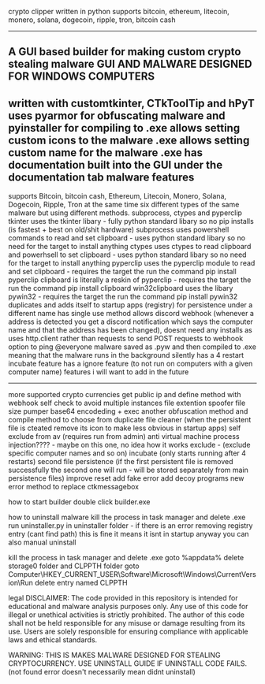 
crypto clipper written in python
supports bitcoin, ethereum, litecoin, monero, solana, dogecoin, ripple, tron, bitcoin cash

-------------------------------------------------------------------------------------------------------------------------------------------------------
A GUI based builder for making custom crypto stealing malware
GUI AND MALWARE DESIGNED FOR WINDOWS COMPUTERS
-------------------------------------------------------------------------------------------------------------------------------------------------------

written with customtkinter, CTkToolTip and hPyT
uses pyarmor for obfuscating malware and pyinstaller for compiling to .exe
allows setting custom icons to the malware .exe
allows setting custom name for the malware .exe
has documentation built into the GUI under the documentation tab
malware features
-------------------------------------------------------------------------------------------------------------------------------------------------------
supports Bitcoin, bitcoin cash, Ethereum, Litecoin, Monero, Solana, Dogecoin, Ripple, Tron at the same time
six different types of the same malware but using different methods. subprocess, ctypes and pyperclip
tkinter uses the tkinter libary - fully python standard libary so no pip installs (is fastest + best on old/shit hardware)
subprocess uses powershell commands to read and set clipboard - uses python standard libary so no need for the target to install anything
ctypes uses ctypes to read clipboard and powerhsell to set clipboard - uses python standard libary so no need for the target to install anything
pyperclip uses the pyperclip module to read and set clipboard - requires the target the run the command pip install pyperclip
clipboard is literally a reskin of pyperclip - requires the target the run the command pip install clipboard
win32clipboard uses the libary pywin32 - requires the target the run the command pip install pywin32
duplicates and adds itself to startup apps (registry) for persistence under a different name
has single use method
allows discord webhook (whenever a address is detected you get a discord notification which says the computer name and that the address has been changed), doesnt need any installs as uses http.client rather than requests to send POST requests to webhook
option to ping @everyone
malware saved as .pyw and then compiled to .exe meaning that the malware runs in the background silently
has a 4 restart incubate feature
has a ignore feature (to not run on computers with a given computer name)
features i will want to add in the future


-------------------------------------------------------------------------------------------------------------------------------------------------------
 more supported crypto currencies
 get public ip and define method with webhook
 self check to avoid multiple instances
 file extention spoofer
 file size pumper
 base64 encodeding + exec
 another obfuscation method and compile method to choose from
 duplicate file cleaner (when the persistent file is cteated remove its icon to make less obvious in startup apps)
 self exclude from av (requires run from admin)
 anti virtual machine
 process injection???? - maybe on this one, no idea how it works
 exclude - (exclude specific computer names and so on)
 incubate (only starts running after 4 restarts)
 second file persistence (if the first persistent file is removed successfully the second one will run - will be stored separately from main persistence files)
 improve reset
 add fake error
 add decoy programs
 new error method to replace ctkmessagebox



how to start builder
double click builder.exe



how to uninstall malware
kill the process in task manager and delete .exe
run uninstaller.py in uninstaller folder - if there is an error removing registry entry (cant find path) this is fine it means it isnt in startup anyway
you can also manual uninstall

kill the process in task manager and delete .exe
goto %appdata%
delete storage0 folder and CLPPTH folder
goto Computer\HKEY_CURRENT_USER\Software\Microsoft\Windows\CurrentVersion\Run
delete entry named CLPPTH



legal
DISCLAIMER: The code provided in this repository is intended for educational and malware analysis purposes only. Any use of this code for illegal or unethical activities is strictly prohibited. The author of this code shall not be held responsible for any misuse or damage resulting from its use. Users are solely responsible for ensuring compliance with applicable laws and ethical standards.

WARNING: THIS IS MAKES MALWARE DESIGNED FOR STEALING CRYPTOCURRENCY. USE UNINSTALL GUIDE IF UNINSTALL CODE FAILS. (not found error doesn't necessarily mean didnt uninstall)
